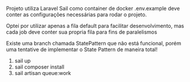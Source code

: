Projeto utiliza Laravel Sail como container de docker
.env.example deve conter as configurações necessárias para rodar o projeto.

Optei por utilizar apenas a fila default para facilitar desenvolvimento, mas cada job deve conter sua propria fila para fins de paralelismos

Existe uma branch chamada StatePattern que não está funcional, porém uma tentative de implementar o State Pattern de maneira total!

1. sail up
2. sail composer install
3. sail artisan queue:work
